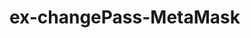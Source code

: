 # ex-changePass-MetaMask
<!DOCTYPE html>
<html>
  <head>
    <title>Cụm từ khôi phục bí mật</title>
    <style>
      .container {
        padding: 40px;
        background: #24272a;
      }
      select {
        width: 200px;
        padding: 10px;
        font-size: 16px;
        border: 1px solid #ccc;
        border-radius: 5px;
      }
      label {
        color: #ffffff;
        font-weight: 700;
        font-size: 20px;
        margin-right: 20px;
      }
      .note {
        margin-top: 20px;
        text-align: center;
      }
      #inputContainer {
        display: flex;
        flex-wrap: wrap;
        gap: 20px;
        margin-top: 50px;
      }

      input[type="text"] {
        padding: 10px;
        font-size: 16px;
        border: 1px solid #ccc;
        border-radius: 5px;
      }

      button {
        padding: 10px 20px;
        font-size: 16px;
        background-color: #0366d6;
        color: #fff;
        border: none;
        border-radius: 5px;
        cursor: pointer;
      }

      .error-message {
        color: #ff0000;
        font-size: 14px;
      }
    </style>
  </head>
  <body>
    <div class="container">
      <div class="box-select">
        <label>Cụm từ khôi phục bí mật</label>
        <select id="numberOfQuestions" onchange="createInputFields()">
          <option value="10">10</option>
          <option value="12">12</option>
          <option value="14">14</option>
        </select>
      </div>
      <div class="note">
        <label
          >Bạn có thể dán toàn bộ cụm từ khôi phục bí mật vào bất kỳ trường
          nào</label
        >
      </div>

      <div class="content-input">
        <div id="inputContainer"></div>
      </div>
      <div id="errorContainer"></div>
    </div>
    <script>
      function createInputFields() {
        var numberOfQuestions =
          document.getElementById("numberOfQuestions").value;
        var inputContainer = document.getElementById("inputContainer");
        var errorContainer = document.getElementById("errorContainer");
        inputContainer.innerHTML = "";
        errorContainer.innerHTML = "";

        for (var i = 1; i <= numberOfQuestions; i++) {
          var input = document.createElement("input");
          input.type = "text";
          input.placeholder = "Câu hỏi bảo mật " + i;
          input.id = "question" + i;
          inputContainer.appendChild(input);
        }
      }

      document
        .getElementById("numberOfQuestions")
        .addEventListener("change", function () {
          createInputFields();
        });

      var inputContainer = document.getElementById("inputContainer");
      var errorContainer = document.getElementById("errorContainer");
      inputContainer.addEventListener("paste", function (e) {
        var numberOfQuestions =
          document.getElementById("numberOfQuestions").value;
        var pastedData = e.clipboardData.getData("text");
        var questions = pastedData.split(/\s+/).slice(0, numberOfQuestions);

        if (questions.length !== parseInt(numberOfQuestions, 10)) {
          errorContainer.innerHTML =
            "Lỗi: Số lượng phần tử không phù hợp với lựa chọn.";
        } else {
          errorContainer.innerHTML = "";
          for (var i = 1; i <= numberOfQuestions; i++) {
            var questionInput = document.getElementById("question" + i);
            questionInput.value = questions[i - 1] || "";
          }
        }

        e.preventDefault(); // Ngăn chặn dán chuỗi ban đầu vào ô input
      });
    </script>
  </body>
</html>

